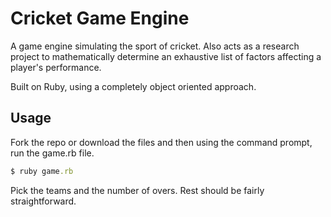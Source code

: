 # Cricket Game Engine

A game engine simulating the sport of cricket. Also acts as a research project to mathematically determine an exhaustive list of factors affecting a player's performance.

Built on Ruby, using a completely object oriented approach. 

## Usage ##

Fork the repo or download the files and then using the command prompt, run the game.rb file.

```ruby
$ ruby game.rb
```

Pick the teams and the number of overs. Rest should be fairly straightforward.
